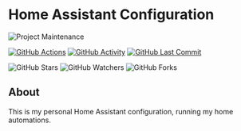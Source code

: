 # Home Assistant Configuration

![Project Maintenance][maintenance-shield]

[![GitHub Actions][actions-shield]][actions]
[![GitHub Activity][commits-shield]][commits]
[![GitHub Last Commit][last-commit-shield]][commits]

![GitHub Stars][stars-shield]
![GitHub Watchers][watchers-shield]
![GitHub Forks][forks-shield]

## About

This is my personal Home Assistant configuration, running my home automations.

[jmartens]: https://github.com/jmartens
[issue]: https://github.com/jmartens/home-assistant-config/issues

[maintenance-shield]: https://img.shields.io/maintenance/yes/2020.svg

[actions-shield]: https://github.com/jmartens/home-assistant-config/workflows/Home%20Assistant%20CI/badge.svg
[actions]: https://github.com/jmartens/home-assistant-config/actions
[commits-shield]: https://img.shields.io/github/commit-activity/y/jmartens/home-assistant-config.svg
[commits]: https://github.com/jmartens/home-assistant-config/commits/master
[last-commit-shield]: https://img.shields.io/github/last-commit/jmartens/home-assistant-config.svg

[stars-shield]: https://img.shields.io/github/stars/jmartens/home-assistant-config.svg?style=social&label=Stars
[watchers-shield]: https://img.shields.io/github/watchers/frenck/home-assistant-config.svg?style=social&label=Watchers
[forks-shield]: https://img.shields.io/github/forks/jmartens/home-assistant-config.svg?style=social&label=Forks

[home-assistant]: https://home-assistant.io
[forum]: https://community.home-assistant.io/?u=jmartens
